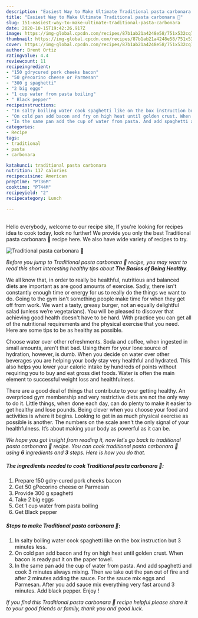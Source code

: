 ```yaml
---
description: "Easiest Way to Make Ultimate Traditional pasta carbonara 🍝"
title: "Easiest Way to Make Ultimate Traditional pasta carbonara 🍝"
slug: 151-easiest-way-to-make-ultimate-traditional-pasta-carbonara
date: 2020-10-15T19:42:26.917Z
image: https://img-global.cpcdn.com/recipes/87b1ab21a4248e58/751x532cq70/traditional-pasta-carbonara-🍝-recipe-main-photo.jpg
thumbnail: https://img-global.cpcdn.com/recipes/87b1ab21a4248e58/751x532cq70/traditional-pasta-carbonara-🍝-recipe-main-photo.jpg
cover: https://img-global.cpcdn.com/recipes/87b1ab21a4248e58/751x532cq70/traditional-pasta-carbonara-🍝-recipe-main-photo.jpg
author: Brent Ortiz
ratingvalue: 4.4
reviewcount: 11
recipeingredient:
- "150 gdrycured pork cheeks bacon"
- "50 gPecorino cheese or Parmesan"
- "300 g spaghetti"
- "2 big eggs"
- "1 cup water from pasta boiling"
- " Black pepper"
recipeinstructions:
- "In salty boiling water cook spaghetti like on the box instruction but 3 minutes less."
- "On cold pan add bacon and fry on high heat until golden crust. When bacon is ready put it on the paper towel."
- "In the same pan add the cup of water from pasta. And add spaghetti and cook 3 minutes always mixing. Then we take out the pan out of fire and after 2 minutes adding the sauce. For the sauce mix eggs and Parmesan. After you add sauce mix everything very fast around 3 minutes. Add black pepper. Enjoy !"
categories:
- Recipe
tags:
- traditional
- pasta
- carbonara

katakunci: traditional pasta carbonara 
nutrition: 117 calories
recipecuisine: American
preptime: "PT36M"
cooktime: "PT44M"
recipeyield: "2"
recipecategory: Lunch

---
```

<br>
Hello everybody, welcome to our recipe site, If you're looking for recipes idea to cook today, look no further! We provide you only the best Traditional pasta carbonara 🍝 recipe here. We also have wide variety of recipes to try.
<br>


![Traditional pasta carbonara 🍝](https://img-global.cpcdn.com/recipes/87b1ab21a4248e58/751x532cq70/traditional-pasta-carbonara-🍝-recipe-main-photo.jpg)

<i>Before you jump to Traditional pasta carbonara 🍝 recipe, you may want to read this short interesting healthy tips about <strong>The Basics of Being Healthy</strong>.</i>

We all know that, in order to really be healthful, nutritious and balanced diets are important as are good amounts of exercise. Sadly, there isn't constantly enough time or energy for us to really do the things we want to do. Going to the gym isn't something people make time for when they get off from work. We want a tasty, greasy burger, not an equally delightful salad (unless we’re vegetarians). You will be pleased to discover that achieving good health doesn't have to be hard. With practice you can get all of the nutritional requirements and the physical exercise that you need. Here are some tips to be as healthy as possible.

Choose water over other refreshments. Soda and coffee, when ingested in small amounts, aren't that bad. Using them for your lone source of hydration, however, is dumb. When you decide on water over other beverages you are helping your body stay very healthful and hydrated. This also helps you lower your caloric intake by hundreds of points without requiring you to buy and eat gross diet foods. Water is often the main element to successful weight loss and healthfulness.

There are a good deal of things that contribute to your getting healthy. An overpriced gym membership and very restrictive diets are not the only way to do it. Little things, when done each day, can do plenty to make it easier to get healthy and lose pounds. Being clever when you choose your food and activities is where it begins. Looking to get in as much physical exercise as possible is another. The numbers on the scale aren't the only signal of your healthfulness. It’s about making your body as powerful as it can be. 


<i>We hope you got insight from reading it, now let's go back to traditional pasta carbonara 🍝 recipe. You can cook traditional pasta carbonara 🍝 using <strong>6</strong> ingredients and <strong>3</strong> steps. Here is how you do that.
</i>

##### The ingredients needed to cook Traditional pasta carbonara 🍝:

1. Prepare 150 gdry-cured pork cheeks bacon
1. Get 50 gPecorino cheese or Parmesan
1. Provide 300 g spaghetti
1. Take 2 big eggs
1. Get 1 cup water from pasta boiling
1. Get  Black pepper


##### Steps to make Traditional pasta carbonara 🍝:

1. In salty boiling water cook spaghetti like on the box instruction but 3 minutes less.
1. On cold pan add bacon and fry on high heat until golden crust. When bacon is ready put it on the paper towel.
1. In the same pan add the cup of water from pasta. And add spaghetti and cook 3 minutes always mixing. Then we take out the pan out of fire and after 2 minutes adding the sauce. For the sauce mix eggs and Parmesan. After you add sauce mix everything very fast around 3 minutes. Add black pepper. Enjoy !


<i>If you find this Traditional pasta carbonara 🍝 recipe helpful please share it to your good friends or family, thank you and good luck.</i>

